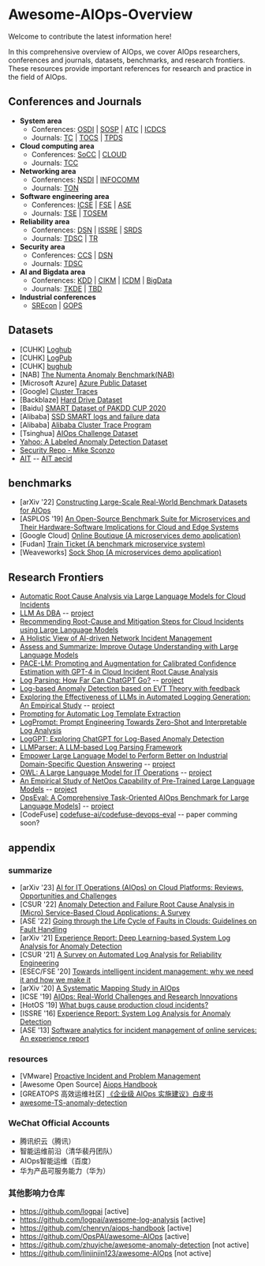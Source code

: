 # Awesome-AIOps-Overview
Welcome to contribute the latest information here! 

In this comprehensive overview of AIOps, we cover AIOps researchers, conferences and journals, datasets, benchmarks, and research frontiers. These resources provide important references for research and practice in the field of AIOps.

## Conferences and Journals

+ **System area**
    + Conferences: [OSDI](https://dblp.uni-trier.de/db/conf/osdi/index) | [SOSP](https://dblp.uni-trier.de/db/conf/sosp/index) | [ATC](https://dblp.uni-trier.de/db/conf/usenix/index) | [ICDCS](https://dblp.uni-trier.de/db/conf/icdcs/index)
    + Journals: [TC](https://dblp.uni-trier.de/db/journals/tc/index.html) | [TOCS](https://dblp.uni-trier.de/db/journals/tocs/index) | [TPDS](https://dblp.uni-trier.de/db/journals/tpds/index.html)
+ **Cloud computing area**
    + Conferences: [SoCC](https://dblp.uni-trier.de/db/conf/cloud/index.html) | [CLOUD](https://dblp.uni-trier.de/db/conf/IEEEcloud/index)
    + Journals: [TCC](https://dblp.uni-trier.de/db/journals/tcc/index.html)
+ **Networking area**
    + Conferences: [NSDI](https://dblp.uni-trier.de/db/conf/nsdi/index) | [INFOCOMM](https://dblp.uni-trier.de/db/conf/infocom/index)
    + Journals: [TON](https://dblp.uni-trier.de/db/journals/ton/index.html)
+ **Software engineering area**
    + Conferences: [ICSE](https://dblp.uni-trier.de/db/conf/icse/index) | [FSE](https://dblp.uni-trier.de/db/conf/sigsoft/index) | [ASE](https://dblp.org/db/conf/kbse/index.html)
    + Journals: [TSE](https://dblp.org/db/journals/tse/index) | [TOSEM](https://dblp.uni-trier.de/db/journals/tosem/index)
+ **Reliability area**
    + Conferences: [DSN](https://dblp.uni-trier.de/db/conf/dsn/index) | [ISSRE](https://dblp.uni-trier.de/db/conf/issre/index.html) | [SRDS](https://dblp.uni-trier.de/db/conf/srds/index)
    + Journals: [TDSC](https://ieeexplore.ieee.org/xpl/RecentIssue.jsp?punumber=8858) | [TR](https://ieeexplore.ieee.org/xpl/RecentIssue.jsp?punumber=24)
+ **Security area**
    + Conferences: [CCS](http://www.wikicfp.com/cfp/servlet/event.showcfp?eventid=83847) | [DSN](http://www.dsn.org/)
    + Journals: [TDSC](https://dblp.uni-trier.de/db/journals/tdsc/index.html)
+ **AI and Bigdata area**
    + Conferences: [KDD](https://dblp.uni-trier.de/db/conf/kdd/index) | [CIKM](https://dblp.uni-trier.de/db/conf/cikm/index) | [ICDM](https://dblp.uni-trier.de/db/conf/icdm/index) | [BigData](https://dblp.org/db/conf/bigdataconf/index)
    + Journals: [TKDE](https://dblp.uni-trier.de/db/journals/tkde/index) | [TBD](https://dblp.uni-trier.de/db/journals/tbd/index.html)
+ **Industrial conferences**
    + [SREcon](https://www.usenix.org/conferences/byname/925) | [GOPS](https://www.bagevent.com/event/GOPS2019-shenzhen?bag_track=bagevent)

## Datasets
- [CUHK] [Loghub](https://github.com/logpai/loghub)
- [CUHK] [LogPub](https://github.com/logpai/LogPub)
- [CUHK] [bughub](https://github.com/logpai/bughub)
- [NAB] [The Numenta Anomaly Benchmark(NAB)](https://github.com/numenta/NAB)
- [Microsoft Azure] [Azure Public Dataset](https://github.com/Azure/AzurePublicDataset)
- [Google] [Cluster Traces](https://github.com/google/cluster-data)
- [Backblaze] [Hard Drive Dataset](https://www.backblaze.com/b2/hard-drive-test-data.html)
- [Baidu] [SMART Dataset of PAKDD CUP 2020](https://pan.baidu.com/share/link?shareid=189977&uk=4278294944#list/path=%2FS.M.A.R.T.dataset)
- [Alibaba] [SSD SMART logs and failure data](https://github.com/alibaba-edu/dcbrain/tree/master/ssd_open_data)
- [Alibaba] [Alibaba Cluster Trace Program](https://github.com/alibaba/clusterdata)
- [Tsinghua] [AIOps Challenge Dataset](https://competition.aiops-challenge.com/home/competition/)
- [Yahoo: A Labeled Anomaly Detection Dataset](https://webscope.sandbox.yahoo.com/catalog.php?datatype=s&did=70)
- [Security Repo - Mike Sconzo](https://www.secrepo.com/)
- [AIT](https://zenodo.org/records/5789064#.YkFnZWJBxhE) -- [AIT aecid](https://github.com/ait-aecid/kyoushi-environment)


## benchmarks
- [arXiv '22] [Constructing Large-Scale Real-World Benchmark Datasets for AIOps](https://arxiv.org/abs/2208.03938)
- [ASPLOS '19] [An Open-Source Benchmark Suite for Microservices and Their Hardware-Software Implications for Cloud and Edge Systems](https://dl.acm.org/doi/10.1145/3297858.3304013)
- [Google Cloud] [Online Boutique (A microservices demo application)](https://github.com/GoogleCloudPlatform/microservices-demo)
- [Fudan] [Train Ticket (A benchmark microservice system)](https://github.com/FudanSELab/train-ticket)
- [Weaveworks] [Sock Shop (A microservices demo application)](https://microservices-demo.github.io/)


## Research Frontiers
- [Automatic Root Cause Analysis via Large Language Models for Cloud Incidents](https://arxiv.org/abs/2305.15778)
- [LLM As DBA](https://arxiv.org/abs/2308.05481) -- [project](https://github.com/TsinghuaDatabaseGroup/DB-GPT)
- [Recommending Root-Cause and Mitigation Steps for Cloud Incidents using Large Language Models](https://arxiv.org/abs/2301.03797)
- [A Holistic View of AI-driven Network Incident Management](https://www.microsoft.com/en-us/research/uploads/prod/2023/09/LLM4IcMs___HotNets__23-6.pdf)
- [Assess and Summarize: Improve Outage Understanding with Large Language Models](https://arxiv.org/abs/2305.18084)
- [PACE-LM: Prompting and Augmentation for Calibrated Confidence Estimation with GPT-4 in Cloud Incident Root Cause Analysis](https://arxiv.org/abs/2309.05833) 
- [Log Parsing: How Far Can ChatGPT Go?](https://arxiv.org/abs/2306.01590) -- [project](https://github.com/LogIntelligence/log-analytics-chatgpt)
- [Log-based Anomaly Detection based on EVT Theory with feedback](https://arxiv.org/abs/2306.05032)
- [Exploring the Effectiveness of LLMs in Automated Logging Generation: An Empirical Study](https://arxiv.org/abs/2307.05950) -- [project](https://github.com/LogStudySE/LogStudy)
- [Prompting for Automatic Log Template Extraction](https://arxiv.org/abs/2307.09950) 
- [LogPrompt: Prompt Engineering Towards Zero-Shot and Interpretable Log Analysis](https://arxiv.org/abs/2308.07610)
- [LogGPT: Exploring ChatGPT for Log-Based Anomaly Detection](https://arxiv.org/abs/2309.01189)
- [LLMParser: A LLM-based Log Parsing Framework](https://arxiv.org/abs/2310.01796) 
- [Empower Large Language Model to Perform Better on Industrial Domain-Specific Question Answering](https://arxiv.org/abs/2305.11541) -- [project](https://github.com/ModelInteraction/MSQA)
- [OWL: A Large Language Model for IT Operations](https://arxiv.org/abs/2309.09298) -- [project](https://github.com/HC-Guo/Owl) 
- [An Empirical Study of NetOps Capability of Pre-Trained Large Language Models](https://arxiv.org/abs/2309.05557) -- [project](https://huggingface.co/datasets/NASP/neteval-exam) 
- [OpsEval: A Comprehensive Task-Oriented AIOps Benchmark for Large Language Models](https://arxiv.org/abs/2310.07637)] -- [project](https://opseval.cstcloud.cn/content/home#home) 
- [CodeFuse] [codefuse-ai/codefuse-devops-eval](https://github.com/codefuse-ai/codefuse-devops-eval) -- paper comming soon?




## appendix
### summarize
- [arXiv '23] [AI for IT Operations (AIOps) on Cloud Platforms: Reviews, Opportunities and Challenges](https://arxiv.org/abs/2304.04661)
- [CSUR '22] [Anomaly Detection and Failure Root Cause Analysis in (Micro) Service-Based Cloud Applications: A Survey](https://dl.acm.org/doi/full/10.1145/3501297)
- [ASE '22] [Going through the Life Cycle of Faults in Clouds: Guidelines on Fault Handling](https://github.com/IntelligentDDS/Post-mortems-Analysis)
- [arXiv '21] [Experience Report: Deep Learning-based System Log Analysis for Anomaly Detection](https://arxiv.org/abs/2107.05908)
- [CSUR '21] [A Survey on Automated Log Analysis for Reliability Engineering](https://arxiv.org/abs/2009.07237)
- [ESEC/FSE '20] [Towards intelligent incident management: why we need it and how we make it](https://dl.acm.org/doi/abs/10.1145/3368089.3417055)
- [arXiv '20] [A Systematic Mapping Study in AIOps](https://arxiv.org/abs/2012.09108)
- [ICSE '19] [AIOps: Real-World Challenges and Research Innovations](https://ieeexplore.ieee.org/document/8802836)
- [HotOS '19] [What bugs cause production cloud incidents?](https://dl.acm.org/doi/10.1145/3317550.3321438)
- [ISSRE '16] [Experience Report: System Log Analysis for Anomaly Detection](https://ieeexplore.ieee.org/abstract/document/7774521)
- [ASE '13] [Software analytics for incident management of online services: An experience report](https://ieeexplore.ieee.org/document/6693105)

### resources
- [VMware] [Proactive Incident and Problem Management](https://docplayer.net/8854482-Proactive-incident-and-problem-management.html)
- [Awesome Open Source] [Aiops Handbook](https://awesomeopensource.com/project/chenryn/aiops-handbook)
- [GREATOPS 高效运维社区] [《企业级 AIOps 实施建议》白皮书](https://pic.huodongjia.com/ganhuodocs/2018-04-16/1523873064.74.pdf)
- [awesome-TS-anomaly-detection](https://github.com/rob-med/awesome-TS-anomaly-detection)

### WeChat Official Accounts
- 腾讯织云（腾讯）
- 智能运维前沿（清华裴丹团队）
- AIOps智能运维（百度）
- 华为产品可服务能力（华为）

### 其他影响力仓库
- https://github.com/logpai [active]
- https://github.com/logpai/awesome-log-analysis [active]
- https://github.com/chenryn/aiops-handbook [active]
- https://github.com/OpsPAI/awesome-AIOps [active]
- https://github.com/zhuyiche/awesome-anomaly-detection [not active]
- https://github.com/linjinjin123/awesome-AIOps [not active]
